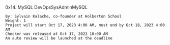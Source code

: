 0x14. MySQL
DevOpsSysAdminMySQL

    By: Sylvain Kalache, co-founder at Holberton School
    Weight: 1
    Project will start Oct 17, 2023 4:00 AM, must end by Oct 18, 2023 4:00 AM
    Checker was released at Oct 17, 2023 10:00 AM
    An auto review will be launched at the deadline
